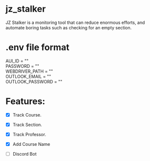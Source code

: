 # jz_stalker
JZ Stalker is a monitoring tool that can reduce enormous efforts, and automate boring tasks such as checking for an empty section. 

# .env file format
AUI_ID = ""\
PASSWORD = ""\
WEBDRIVER_PATH = ""\
OUTLOOK_EMAIL = ""\
OUTLOOK_PASSWORD = ""

# Features:
- [X] Track Course.
- [X] Track Section.
- [X] Track Professor.
- [X] Add Course Name
- [ ] Discord Bot
 
